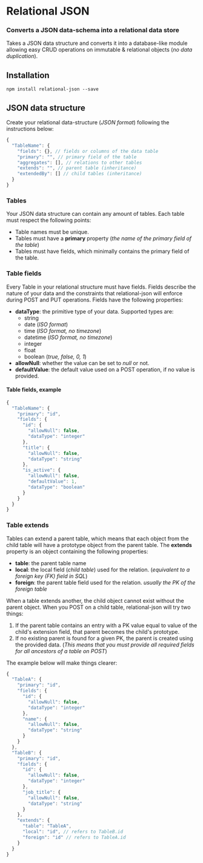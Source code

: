 # Relational JSON
### Converts a JSON data-schema into a relational data store
Takes a JSON data structure and converts it into a database-like module allowing easy CRUD operations on immutable & relational objects (*no data duplication*).

## Installation
```
npm install relational-json --save
```

## JSON data structure
Create your relational data-structure (*JSON format*) following the instructions below:
```js
{
  "TableName": {
    "fields": {}, // fields or columns of the data table
    "primary": "", // primary field of the table
    "aggregates": [], // relations to other tables
    "extends": "", // parent table (inheritance) 
    "extendedBy": [] // child tables (inheritance)
  }
}
```

### Tables
Your JSON data structure can contain any amount of tables. Each table must respect the following points:
- Table names must be unique.
- Tables must have a **primary** property (*the name of the primary field of the table*)
- Tables must have fields, which minimally contains the primary field of the table.

### Table fields
Every Table in your relational structure must have fields. Fields describe the nature of your data and the constraints that relational-json will enforce during POST and PUT operations.
Fields have the following properties:
- **dataType**: the primitive type of your data. Supported types are:
  - string
  - date (*ISO format*)
  - time (*ISO format, no timezone*)
  - datetime (*ISO format, no timezone*)
  - integer
  - float
  - boolean (*true, false, 0, 1*)
- **allowNull**: whether the value can be set to *null* or not.
- **defaultValue**: the default value used on a POST operation, if no value is provided.
  
#### Table fields, example
```js
{
  "TableName": {
    "primary": "id",
    "fields": {
      "id": {
        "allowNull": false,
        "dataType": "integer"
      },
      "title": {
        "allowNull": false,
        "dataType": "string"
      },
      "is_active": {
        "allowNull": false,
        "defaultValue": 1,
        "dataType": "boolean"
      }
    }
  }
}
```

### Table extends
Tables can extend a parent table, which means that each object from the child table will have a prototype object from the parent table. 
The **extends** property is an object containing the following properties:
- **table**: the parent table name
- **local**: the local field (*child table*) used for the relation. (*equivalent to a foreign key (FK) field in SQL*)
- **foreign**: the parent table field used for the relation. *usually the PK of the foreign table*

When a table extends another, the child object cannot exist without the parent object. When you POST on a child table, relational-json will try two things:
1. If the parent table contains an entry with a PK value equal to value of the child's extension field, that parent becomes the child's prototype.
2. If no existing parent is found for a given PK, the parent is created using the provided data. (*This means that you must provide all required fields for all ancestors of a table on POST*)

The example below will make things clearer:
```js
{
  "TableA": {
    "primary": "id",
    "fields": {
      "id": {
        "allowNull": false,
        "dataType": "integer"
      },
      "name": {
        "allowNull": false,
        "dataType": "string"
      }
    }
  },
  "TableB": {
    "primary": "id",
    "fields": {
      "id": {
        "allowNull": false,
        "dataType": "integer"
      },
      "job_title": {
        "allowNull": false,
        "dataType": "string"
      }
    },
    "extends": {
      "table": "TableA",
      "local": "id", // refers to TableB.id
      "foreign": "id" // refers to TableA.id
    }
  }
}
```

